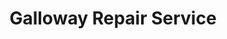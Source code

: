---
title: "Galloway Repair Service"
url: /logansport/galloway-repair-service/
shop: Autowerkstatt
---